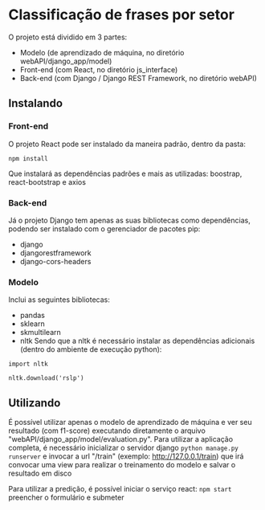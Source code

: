 # Classificação de frases por setor

O projeto está dividido em 3 partes:
- Modelo (de aprendizado de máquina, no diretório webAPI/django_app/model)
- Front-end (com React, no diretório js_interface)
- Back-end (com Django / Django REST Framework, no diretório webAPI)

## Instalando

### Front-end
O projeto React pode ser instalado da maneira padrão, dentro da pasta:

`npm install`

Que instalará as dependências padrões e mais as utilizadas: boostrap, react-bootstrap e axios

### Back-end
Já o projeto Django tem apenas as suas bibliotecas como dependências, podendo ser instalado com o gerenciador de pacotes pip:
- django
- djangorestframework
- django-cors-headers

### Modelo
Inclui as seguintes bibliotecas:
- pandas
- sklearn
- skmultilearn
- nltk
Sendo que a nltk é necessário instalar as dependências adicionais (dentro do ambiente de execução python):

`import nltk`

`nltk.download('rslp')`

## Utilizando

É possível utilizar apenas o modelo de aprendizado de máquina e ver seu resultado (com f1-score) executando diretamente o arquivo "webAPI/django_app/model/evaluation.py". Para utilizar a aplicação completa, é necessário inicializar o servidor django
`python manage.py runserver`
e invocar a url "/train" (exemplo: http://127.0.0.1/train) que irá convocar uma view para realizar o treinamento do modelo e salvar o resultado em disco

Para utilizar a predição, é possível iniciar o serviço react:
`npm start`
preencher o formulário e submeter
